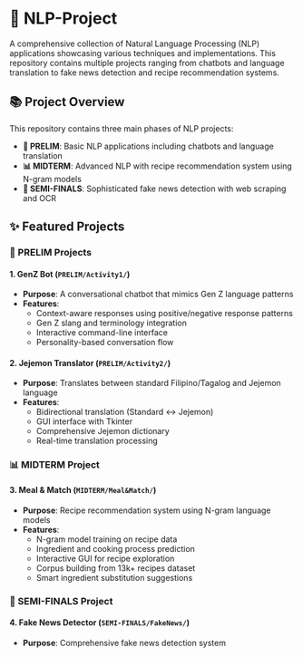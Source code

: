 # 🧠 NLP-Project

A comprehensive collection of Natural Language Processing (NLP) applications showcasing various techniques and implementations. This repository contains multiple projects ranging from chatbots and language translation to fake news detection and recipe recommendation systems.

## 📚 Project Overview

This repository contains three main phases of NLP projects:

- **🔰 PRELIM**: Basic NLP applications including chatbots and language translation
- **📊 MIDTERM**: Advanced NLP with recipe recommendation system using N-gram models
- **🎯 SEMI-FINALS**: Sophisticated fake news detection with web scraping and OCR

## ✨ Featured Projects

### 🔰 PRELIM Projects

#### 1. GenZ Bot (`PRELIM/Activity1/`)
- **Purpose**: A conversational chatbot that mimics Gen Z language patterns
- **Features**:
  - Context-aware responses using positive/negative response patterns
  - Gen Z slang and terminology integration
  - Interactive command-line interface
  - Personality-based conversation flow

#### 2. Jejemon Translator (`PRELIM/Activity2/`)
- **Purpose**: Translates between standard Filipino/Tagalog and Jejemon language
- **Features**:
  - Bidirectional translation (Standard ↔ Jejemon)
  - GUI interface with Tkinter
  - Comprehensive Jejemon dictionary
  - Real-time translation processing

### 📊 MIDTERM Project

#### 3. Meal & Match (`MIDTERM/Meal&Match/`)
- **Purpose**: Recipe recommendation system using N-gram language models
- **Features**:
  - N-gram model training on recipe data
  - Ingredient and cooking process prediction
  - Interactive GUI for recipe exploration
  - Corpus building from 13k+ recipes dataset
  - Smart ingredient substitution suggestions

### 🎯 SEMI-FINALS Project

#### 4. Fake News Detector (`SEMI-FINALS/FakeNews/`)
- **Purpose**: Comprehensive fake news detection system